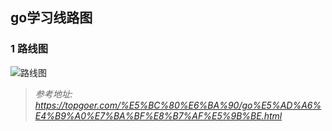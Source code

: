 ## go学习线路图

### 1 路线图
![路线图](https://topgoer.com/static/kaiyuan/luxian.png)

> _参考地址: https://topgoer.com/%E5%BC%80%E6%BA%90/go%E5%AD%A6%E4%B9%A0%E7%BA%BF%E8%B7%AF%E5%9B%BE.html_